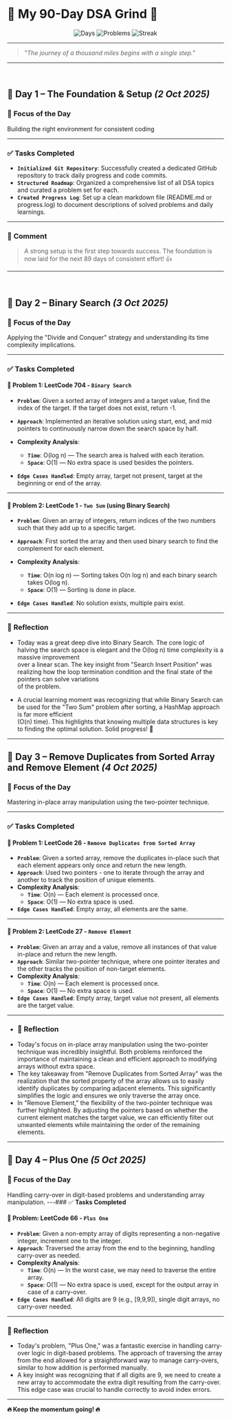 # 🚀 My 90-Day DSA Grind 🚀

<div align="center">

![Days](https://img.shields.io/badge/Days_Completed-4%2F90-blue?style=for-the-badge)
![Problems](https://img.shields.io/badge/Problems_Solved-5-success?style=for-the-badge)
![Streak](https://img.shields.io/badge/Current_Streak-4_Days-orange?style=for-the-badge)

</div>

---

> *"The journey of a thousand miles begins with a single step."*

---

<br>

## 📅 **Day 1** – The Foundation & Setup *(2 Oct 2025)*

### 🎯 **Focus of the Day** 
Building the right environment for consistent coding

---

### ✅ **Tasks Completed**

- **`Initialized Git Repository`**: Successfully created a dedicated GitHub repository to track daily progress and code commits.
- **`Structured Roadmap`**: Organized a comprehensive list of all DSA topics and curated a problem set for each.
- **`Created Progress Log`**: Set up a clean markdown file (README.md or progress.log) to document descriptions of solved problems and daily learnings.

---

### 💭 **Comment**
> A strong setup is the first step towards success. The foundation is now laid for the next 89 days of consistent effort! 👍

---

<br>

## 📅 **Day 2** – Binary Search *(3 Oct 2025)*

### 🎯 **Focus of the Day**
Applying the "Divide and Conquer" strategy and understanding its time complexity implications.

---

### ✅ **Tasks Completed**

#### 🔹 **Problem 1**: LeetCode 704 - `Binary Search`

- **`Problem`**: Given a sorted array of integers and a target value, find the index of the target. If the target does not exist, return -1.

- **`Approach`**: Implemented an iterative solution using start, end, and mid pointers to continuously narrow down the search space by half.

- **Complexity Analysis**:
  - **`Time`**: O(log n) — The search area is halved with each iteration.
  - **`Space`**: O(1) — No extra space is used besides the pointers.

- **`Edge Cases Handled`**: Empty array, target not present, target at the beginning or end of the array.

---

#### 🔹 **Problem 2**: LeetCode 1 - `Two Sum` (using Binary Search)

- **`Problem`**: Given an array of integers, return indices of the two numbers such that they add up to a specific target.

- **`Approach`**: First sorted the array and then used binary search to find the complement for each element.

- **Complexity Analysis**:
  - **`Time`**: O(n log n) — Sorting takes O(n log n) and each binary search takes O(log n).
  - **`Space`**: O(1) — Sorting is done in place.

- **`Edge Cases Handled`**: No solution exists, multiple pairs exist.

---

### 💭 **Reflection**

- Today was a great deep dive into Binary Search. The core logic of halving the search space is elegant and the O(log n) time complexity is a massive improvement <br>over a linear scan. The key insight from "Search Insert Position" was realizing how the loop termination condition and the final state of the pointers can solve variations <br>of the problem.

- A crucial learning moment was recognizing that while Binary Search can be used for the "Two Sum" problem after sorting, a HashMap approach is far more efficient <br>(O(n) time). This highlights that knowing multiple data structures is key to finding the optimal solution. Solid progress! 💪

---

## 📅 **Day 3** – Remove Duplicates from Sorted Array and Remove Element *(4 Oct 2025)*

### 🎯 **Focus of the Day**
Mastering in-place array manipulation using the two-pointer technique.

---
### ✅ **Tasks Completed**
#### 🔹 **Problem 1**: LeetCode 26 - `Remove Duplicates from Sorted Array`
- **`Problem`**: Given a sorted array, remove the duplicates in-place such that each element appears only once and return the new length.
- **`Approach`**: Used two pointers - one to iterate through the array and another to track the position of unique elements.
- **Complexity Analysis**:
  - **`Time`**: O(n) — Each element is processed once.
  - **`Space`**: O(1) — No extra space is used.
- **`Edge Cases Handled`**: Empty array, all elements are the same.
- ---
#### 🔹 **Problem 2**: LeetCode 27 - `Remove Element`
- **`Problem`**: Given an array and a value, remove all instances of that value in-place and return the new length.
- **`Approach`**: Similar two-pointer technique, where one pointer iterates and the other tracks the position of non-target elements.
- **Complexity Analysis**:
  - **`Time`**: O(n) — Each element is processed once.
  - **`Space`**: O(1) — No extra space is used.
- **`Edge Cases Handled`**: Empty array, target value not present, all elements are the target value.
---
- ### 💭 **Reflection**
- Today's focus on in-place array manipulation using the two-pointer technique was incredibly insightful. Both problems reinforced the importance of maintaining a clean and efficient approach to modifying arrays without extra space.
- The key takeaway from "Remove Duplicates from Sorted Array" was the realization that the sorted property of the array allows us to easily identify duplicates by comparing adjacent elements. This significantly simplifies the logic and ensures we only traverse the array once.
- In "Remove Element," the flexibility of the two-pointer technique was further highlighted. By adjusting the pointers based on whether the current element matches the target value, we can efficiently filter out unwanted elements while maintaining the order of the remaining elements.

---
## 📅 **Day 4** – Plus One *(5 Oct 2025)*

### 🎯 **Focus of the Day**
Handling carry-over in digit-based problems and understanding array manipulation.
---### ✅ **Tasks Completed**
#### 🔹 **Problem**: LeetCode 66 - `Plus One`
- **`Problem`**: Given a non-empty array of digits representing a non-negative integer, increment one to the integer.
- **`Approach`**: Traversed the array from the end to the beginning, handling carry-over as needed.
- **Complexity Analysis**:
  - **`Time`**: O(n) — In the worst case, we may need to traverse the entire array.
  - **`Space`**: O(1) — No extra space is used, except for the output array in case of a carry-over.
- **`Edge Cases Handled`**: All digits are 9 (e.g., [9,9,9]), single digit arrays, no carry-over needed.
--- 
### 💭 **Reflection**
- Today's problem, "Plus One," was a fantastic exercise in handling carry-over logic in digit-based problems. The approach of traversing the array from the end allowed for a straightforward way to manage carry-overs, similar to how addition is performed manually.
- A key insight was recognizing that if all digits are 9, we need to create a new array to accommodate the extra digit resulting from the carry-over. This edge case was crucial to handle correctly to avoid index errors.
--- 
**🔥 Keep the momentum going! 🔥**


